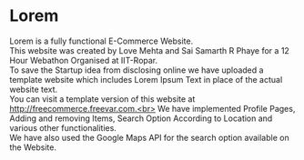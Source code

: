 # Lorem
Lorem is a fully functional E-Commerce Website.<br>
This website was created by Love Mehta and Sai Samarth R Phaye for a 12 Hour Webathon Organised at IIT-Ropar.<br>
To save the Startup idea from disclosing online we have uploaded a template website which includes Lorem Ipsum Text in place of the actual website text.<br>
You can visit a template version of this website at http://freecommerce.freevar.com.<br>
We have implemented Profile Pages, Adding and removing Items, Search Option According to Location and various other functionalities.<br>
We have also used the Google Maps API for the search option available on the Website.<br>



